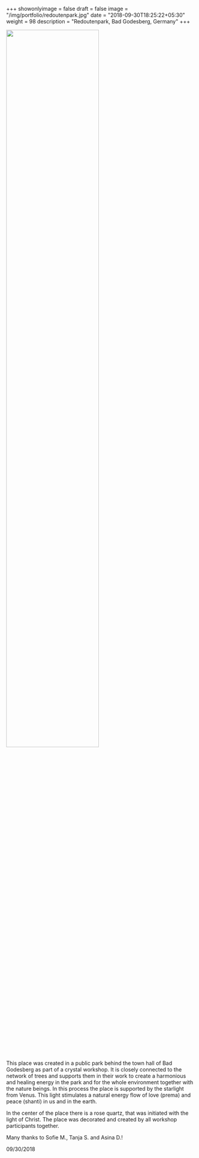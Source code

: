 +++
showonlyimage = false
draft = false
image = "/img/portfolio/redoutenpark.jpg"
date = "2018-09-30T18:25:22+05:30"
weight = 98
description = "Redoutenpark, Bad Godesberg, Germany"
+++

<img src="/img/portfolio/redoutenpark.jpg" width=70% id="bildImText"/>

This place was created in a public park behind the town hall of Bad Godesberg as part of a crystal workshop. It is closely connected to the network of trees and supports them in their work to create a harmonious and healing energy in the park and for the whole environment together with the nature beings. In this process the place is supported by the starlight from Venus. This light stimulates a natural energy flow of love (prema) and peace (shanti) in us and in the earth.

In the center of the place there is a rose quartz, that was initiated with the light of Christ. The place was decorated and created by all workshop participants together.

Many thanks to Sofie M., Tanja S. and Asina D.!

09/30/2018
